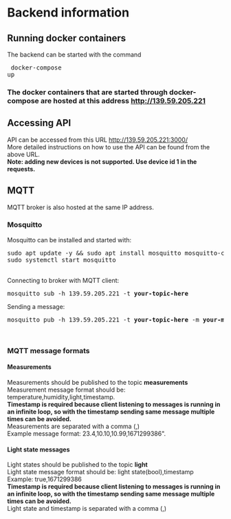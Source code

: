 # Backend information

## Running docker containers

The backend can be started with the command <pre> docker-compose up</pre>

### The docker containers that are started through docker-compose are hosted at this address http://139.59.205.221

## Accessing API

API can be accessed from this URL http://139.59.205.221:3000/
<br>
More detailed instructions on how to use the API can be found from the above URL.
<br>
<b> Note: adding new devices is not supported. Use device id 1 in the requests.</b>

## MQTT

MQTT broker is also hosted at the same IP address.
<br>

### Mosquitto

Mosquitto can be installed and started with:

<pre>sudo apt update -y && sudo apt install mosquitto mosquitto-clients -y
sudo systemctl start mosquitto
</pre>
<br>
Connecting to broker with MQTT client: <pre>mosquitto_sub -h 139.59.205.221 -t <b>your-topic-here</b></pre>
Sending a message:
<pre>mosquitto_pub -h 139.59.205.221 -t <b>your-topic-here</b> -m <b>your-message-here</b></pre>
<br>

### MQTT message formats

#### Measurements

Measurements should be published to the topic <b>measurements</b>
<br>
Measurement message format should be: temperature,humidity,light,timestamp.
<br>
<b> Timestamp is required because client listening to messages is running in an infinite loop, so with the timestamp sending same message multiple times can be avoided.</b>
<br>
Measurements are separated with a comma (,)
<br>
Example message format: 23.4,10.10,10.99,1671299386".

#### Light state messages

Light states should be published to the topic <b>light</b>
<br>
Light state message format should be: light state(bool),timestamp
<br>
Example: true,1671299386
<br>
<b> Timestamp is required because client listening to messages is running in an infinite loop, so with the timestamp sending same message multiple times can be avoided.</b>
<br>
Light state and timestamp is separated with a comma (,)

